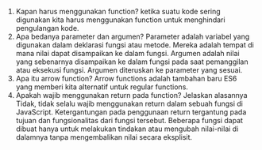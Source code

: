 1. Kapan harus menggunakan function? ketika suatu kode sering digunakan kita harus menggunakan function untuk menghindari pengulangan kode. 
2. Apa bedanya parameter dan argumen?
Parameter adalah variabel yang digunakan dalam deklarasi fungsi atau metode. Mereka adalah tempat di mana nilai dapat disampaikan ke dalam fungsi.
Argumen adalah nilai yang sebenarnya disampaikan ke dalam fungsi pada saat pemanggilan atau eksekusi fungsi. Argumen diteruskan ke parameter yang sesuai.
3. Apa itu arrow function? Arrow functions adalah tambahan baru ES6 yang memberi kita alternatif untuk regular functions.
4. Apakah wajib menggunakan return pada function? Jelaskan alasannya
Tidak, tidak selalu wajib menggunakan return dalam sebuah fungsi di JavaScript. Ketergantungan pada penggunaan return tergantung pada tujuan dan fungsionalitas dari fungsi tersebut. Beberapa fungsi dapat dibuat hanya untuk melakukan tindakan atau mengubah nilai-nilai di dalamnya tanpa mengembalikan nilai secara eksplisit.
